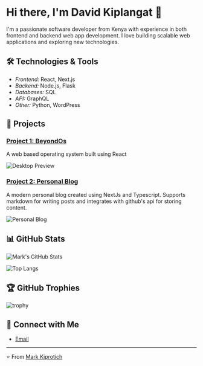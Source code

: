 # Hi there, I'm David Kiplangat 👋

I'm a passionate software developer from Kenya with experience in both frontend and backend web app development. I love building scalable web applications and exploring new technologies.

## 🛠 Technologies & Tools

- *Frontend:* React, Next.js
- *Backend:* Node.js, Flask
- *Databases:* SQL
- *API:* GraphQL
- *Other:* Python, WordPress

## 🚀 Projects

### [Project 1: BeyondOs](https://github.com/MachineKe/beyondOsV1)
A web based operating system built using React

![Desktop Preview](https://res.cloudinary.com/dmpposta9/image/upload/v1715353134/beyond/beyondOs/beyond2_okhhun.png)

### [Project 2: Personal Blog](https://github.com/MachineKe/myblog)
A modern personal blog created using NextJs and Typescript. Supports markdown for writing posts and integrates with github's api for storing content.

![Personal Blog](https://res.cloudinary.com/dmpposta9/image/upload/v1716028898/beyond/blogsapp/blogsApp_pote7a.png
)



## 📊 GitHub Stats

![Mark's GitHub Stats](https://github-readme-stats.vercel.app/api?username=davidkiplangat&show_icons=true&theme=radical)

![Top Langs](https://github-readme-stats.vercel.app/api/top-langs/?username=davidkiplangat&layout=compact&theme=radical)

## 🏆 GitHub Trophies

![trophy](https://github-profile-trophy.vercel.app/?username=davidkiplangat&theme=onedark)

## 🔗 Connect with Me

- [Email](mailto:davidlangat931@mail.com)

---

⭐ From [Mark Kiprotich](https://github.com/davidkiplangat)